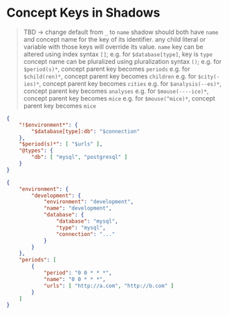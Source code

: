 # Concept Keys in Shadows

> TBD -> change default from `_` to `name`
> shadow should both have `name` and concept name for the key of its identifier.
> any child literal or variable with those keys will override its value.
> `name` key can be altered using index syntax `[]`;
> e.g. for `$database[type]`, key is `type`
> concept name can be pluralized using pluralization syntax `()`;
> e.g. for `$period(s)*`, concept parent key becomes `periods`
> e.g. for `$child(ren)*`, concept parent key becomes `children`
> e.g. for `$city(-ies)*`, concept parent key becomes `cities`
> e.g. for `$analysis(--es)*`, concept parent key becomes `analyses`
> e.g. for `$mouse(----ice)*`, concept parent key becomes `mice`
> e.g. for `$mouse(^mice)*`, concept parent key becomes `mice`

```json
{
    "!$environment*": {
        "$database[type]:db": "$connection"
    },
    "$period(s)*": [ "$urls" ],
    "@types": {
        "db": [ "mysql", "postgresql" ]
    }
}
```

```json
{
    "environment": {
        "development": {
            "environment": "development",
            "name": "development",
            "database": {
                "database": "mysql",
                "type": "mysql",
                "connection": "..."
            }
        }
    },
    "periods": [
        {
            "period": "0 0 * * *",
            "name": "0 0 * * *",
            "urls": [ "http://a.com", "http://b.com" ]
        }
    ]
}
```
